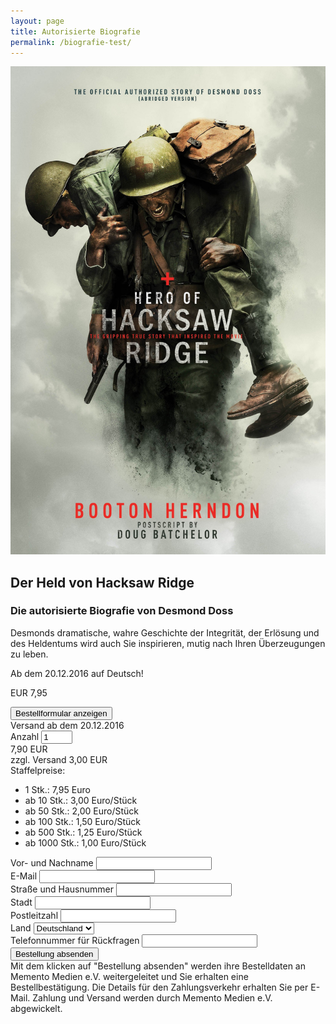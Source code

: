 ```yaml
---
layout: page
title: Autorisierte Biografie
permalink: /biografie-test/
---
```


<div class="o-media u-margin-bottom">
    <div class="o-media__img u-1/3">
        <img class="u-img" src="/assets/img/doss-autorisierte-biografie.jpg" alt="Die autorisierte Biografie von Desmond Doss">
    </div>
    <div class="o-media__body c-book">
        <h2 class="c-book__title">Der Held von Hacksaw Ridge</h2>
        <h3 class="c-book__subtitle">Die autorisierte Biografie von Desmond Doss</h3>
        <p class="c-book__description">Desmonds dramatische, wahre Geschichte der Integrität, der Erlösung und des Heldentums wird auch Sie inspirieren, mutig nach Ihren Überzeugungen zu leben.</p>
        <p>Ab dem 20.12.2016 auf Deutsch!</p>
        <p class="c-book__price">EUR <span>7,95</span></p>
        <button id="showBook1Form" class="c-btn c-btn--primary c-btn--ghost">Bestellformular anzeigen</button>
        <!-- <div class="o-box o-box--small"> -->
            <form id="book1Form" class="c-form c-book__form" name="bestellung" action="danke" netlify>
                <input name="Buchtitel" type="hidden" value="Der Held von Hacksaw Ridge">
                <input id="book1PriceInput" name="Preis" type="hidden" value="9,70">
                <div class="o-layout c-form__row">
                    <div class="o-layout__item u-1/3">
                        <div class="c-form__smallprint">
                            Versand ab dem 20.12.2016
                        </div>
                        <label for="book1AmountInput">Anzahl</label>
                        <input id="book1AmountInput" class="c-form__input c-form__input--inline" type="number" name="Anzahl" value="1" style="width: 42px;">
                        <br><span id="book1Price" class="c-form__price">7,90 EUR</span>
                        <div class="c-form__smallprint">
                            zzgl. Versand 3,00 EUR
                        </div>
                    </div>
                    <div class="o-layout__item u-2/3">
                        Staffelpreise:
                        <ul>
                            <li>1 Stk.: 7,95 Euro</li>
                            <li>ab 10 Stk.: 3,00 Euro/Stück</li>
                            <li>ab 50 Stk.: 2,00 Euro/Stück</li>
                            <li>ab 100 Stk.: 1,50 Euro/Stück</li>
                            <li>ab 500 Stk.: 1,25 Euro/Stück</li>
                            <li>ab 1000 Stk.: 1,00 Euro/Stück</li>
                        </ul>
                    </div>
                </div>
                <div class="c-form__row">
                    <label for="name">Vor- und Nachname</label>
                    <input id="name" class="c-form__input" type="text" name="Name">
                </div>
                <div class="c-form__row">
                    <label for="mail">E-Mail</label>
                    <input id="mail" class="c-form__input" type="email" name="Email">
                </div>
                <div class="o-layout c-form__row">
                    <div class="o-layout__item u-1/2">
                        <label for="address">Straße und Hausnummer</label>
                        <input class="c-form__input" id="address" type="text" name="Adresse" autocomplete="street-address">
                    </div>
                    <div class="o-layout__item u-1/2">
                        <label for="city">Stadt</label>
                        <input class="c-form__input" id="city" type="text" name="Stadt" autocomplete="city">
                    </div>
                    <div class="o-layout__item u-1/2">
                        <label for="zip">Postleitzahl</label>
                        <input class="c-form__input" id="zip" type="text" name="Postleitzahl" autocomplete="postal-code">
                    </div>
                    <div class="o-layout__item u-1/2">
                        <label for="country">Land</label>
                        <select id="country" class="c-form__input" name="Land" autocomplete="country">
                            <option>Deutschland</option>
                            <option>Österreich</option>
                            <option>Schweiz</option>
                        </select>
                    </div>
                </div>
                <div class="c-form__row">
                    <label for="tel">Telefonnummer für Rückfragen</label>
                    <input id="tel" class="c-form__input" type="tel" name="Telefonnummer" maxlength="20" autocomplete="tel">
                </div>
                <div class="c-form__row">
                    <button class="c-btn c-btn--primary c-btn--ghost c-btn--small" type="submit">Bestellung absenden</button>
                    <div class="c-form__smallprint">
                        Mit dem klicken auf "Bestellung absenden" werden ihre Bestelldaten an Memento Medien e.V. weitergeleitet und Sie erhalten eine Bestellbestätigung. Die Details für den Zahlungsverkehr erhalten Sie per E-Mail. Zahlung und Versand werden durch Memento Medien e.V. abgewickelt.
                    </div>
                </div>
            </form>
        <!-- </div> -->
    </div>
</div>




